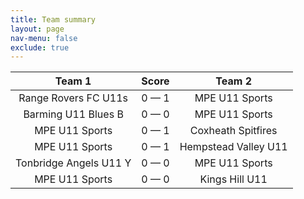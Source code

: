 ```yaml
---
title: Team summary
layout: page
nav-menu: false
exclude: true
---
```




|         Team 1         |    Score    |        Team 2        |
|:----------------------:|:-----------:|:--------------------:|
|  Range Rovers FC U11s  | 0 &mdash; 1 |    MPE U11 Sports    |
|  Barming U11 Blues B   | 0 &mdash; 0 |    MPE U11 Sports    |
|     MPE U11 Sports     | 0 &mdash; 1 |  Coxheath Spitfires  |
|     MPE U11 Sports     | 0 &mdash; 1 | Hempstead Valley U11 |
| Tonbridge Angels U11 Y | 0 &mdash; 0 |    MPE U11 Sports    |
|     MPE U11 Sports     | 0 &mdash; 0 |    Kings Hill U11    |

 <br /><br /><br />